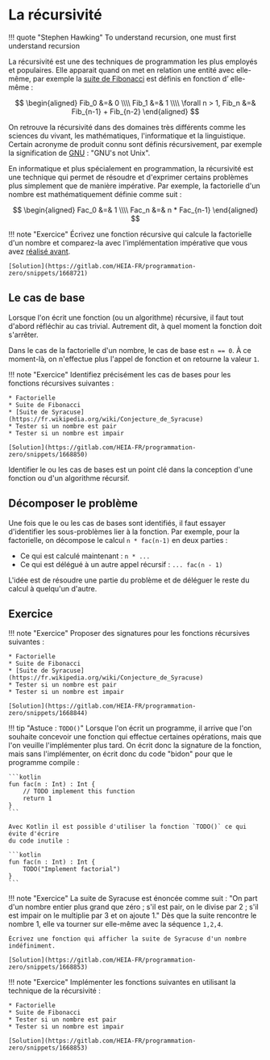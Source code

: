 # La récursivité

!!! quote "Stephen Hawking"
    To understand recursion, one must
    first understand recursion
    
La récursivité est une des techniques de programmation les plus employés et populaires.
Elle apparait quand on met en relation une entité avec elle-même, par exemple la 
[suite de Fibonacci](fibonacci.md) est définis en fonction d’ elle-même :

$$
\begin{aligned}
Fib_0 &=& 0 \\\\
Fib_1 &=& 1 \\\\
\forall n > 1, Fib_n &=& Fib_{n-1} + Fib_{n-2}
\end{aligned}
$$

On retrouve la récursivité dans des domaines très différents comme les sciences
du vivant, les mathématiques, l'informatique et la linguistique.
Certain acronyme de produit connu sont définis récursivement, par exemple
la signification de [GNU](https://www.gnu.org/) : "GNU's not Unix".

En informatique et plus spécialement en programmation, la récursivité est
une technique qui permet de résoudre et d'exprimer certains problèmes plus
simplement que de manière impérative. Par exemple, la factorielle d'un nombre est
mathématiquement définie comme suit :

$$
\begin{aligned}
Fac_0 &=& 1 \\\\
Fac_n &=& n * Fac_{n-1}
\end{aligned}
$$

!!! note "Exercice"
    Écrivez une fonction récursive qui calcule la factorielle d'un nombre et comparez-la avec l'implémentation impérative que vous avez [réalisé avant](fibonacci.md).
    
    [Solution](https://gitlab.com/HEIA-FR/programmation-zero/snippets/1668721)

## Le cas de base

Lorsque l'on écrit une fonction (ou un algorithme) récursive, il faut tout d'abord
réfléchir au cas trivial. Autrement dit, à quel moment la fonction doit s'arrêter.

Dans le cas de la factorielle d'un nombre, le cas de base est `n == 0`. À ce moment-là,
on n'effectue plus l'appel de fonction et on retourne la valeur `1`.

!!! note "Exercice"
    Identifiez précisément les cas de bases pour les fonctions récursives suivantes :
    
    * Factorielle
    * Suite de Fibonacci
    * [Suite de Syracuse](https://fr.wikipedia.org/wiki/Conjecture_de_Syracuse)
    * Tester si un nombre est pair
    * Tester si un nombre est impair
    
    [Solution](https://gitlab.com/HEIA-FR/programmation-zero/snippets/1668850)

Identifier le ou les cas de bases est un point clé dans la conception d'une fonction ou
d'un algorithme récursif.

## Décomposer le problème

Une fois que le ou les cas de bases sont identifiés, il faut essayer d'identifier les sous-problèmes
lier à la fonction. Par exemple, pour la factorielle, on décompose le calcul `n * fac(n-1)` en deux parties :

* Ce qui est calculé maintenant : `n * ...`
* Ce qui est délégué à un autre appel récursif : `... fac(n - 1)`

L'idée est de résoudre une partie du problème et de déléguer le reste du calcul à quelqu'un d'autre.

## Exercice

!!! note "Exercice"
    Proposer des signatures pour les fonctions récursives suivantes :
    
    * Factorielle
    * Suite de Fibonacci
    * [Suite de Syracuse](https://fr.wikipedia.org/wiki/Conjecture_de_Syracuse)
    * Tester si un nombre est pair
    * Tester si un nombre est impair
    
    [Solution](https://gitlab.com/HEIA-FR/programmation-zero/snippets/1668844)
    
!!! tip "Astuce : `TODO()`"
    Lorsque l'on écrit un programme, il arrive que l'on souhaite concevoir une fonction
    qui effectue certaines opérations, mais que l'on veuille l'implémenter plus tard.
    On écrit donc la signature de la fonction, mais sans l'implémenter, on écrit donc
    du code "bidon" pour que le programme compile :
    
    ```kotlin
    fun fac(n : Int) : Int {
        // TODO implement this function
        return 1
    }
    ```
    
    Avec Kotlin il est possible d'utiliser la fonction `TODO()` ce qui évite d'écrire
    du code inutile :
    
    ```kotlin
    fun fac(n : Int) : Int {
        TODO("Implement factorial")
    }
    ```

!!! note "Exercice"
    La suite de Syracuse est énoncée comme suit : 
    "On part d'un nombre entier plus grand que zéro ;  s'il est pair, on le divise par
    2 ; s'il est impair on le multiplie par 3 et on ajoute 1." Dès que la suite rencontre
    le nombre 1, elle va tourner sur elle-même avec la séquence `1,2,4`.
    
    Écrivez une fonction qui afficher la suite de Syracuse d'un nombre indéfiniment.
    
    [Solution](https://gitlab.com/HEIA-FR/programmation-zero/snippets/1668853)
    
!!! note "Exercice"
    Implémenter les fonctions suivantes en utilisant la technique de la récursivité :
    
    * Factorielle
    * Suite de Fibonacci
    * Tester si un nombre est pair
    * Tester si un nombre est impair
    
    [Solution](https://gitlab.com/HEIA-FR/programmation-zero/snippets/1668853)
